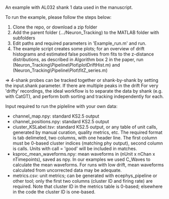 An example with AL032 shank 1 data used in the manuscript.  

To run the example, please follow the steps below:  
  1. Clone the repo, or download a zip folder
  2. Add the parent folder (.../Neuron_Tracking) to the MATLAB folder with subfolders
  3. Edit paths and required parameters in 'Example_run.m' and run. 
  4. The example script creates some plots; for an overview of drift histograms and estimated false positives from fits to the z-distance distributions, as described in Algorithm box 2 in the paper, run (Neuron_Tracking\Pipeline\Plot\plotDriftHist.m) and (Neuron_Tracking\Pipeline\Plot\fitZ_series.m)

=> 4-shank probes can be tracked together or shank-by-shank by setting the input.shank parameter. If there are multiple peaks in the drift For very 'drifty' recordings, the ideal workflow is to separate the data by shank (e.g. with CatGT), and perform both sorting and tracking independently for each. 

Input required to run the pipleline with your own data:  
- channel_map.npy: standard KS2.5 output
- channel_positions.npy: standard KS2.5 output  
- cluster_KSLabel.tsv: standard KS2.5 output, or any table of unit calls, generated by manual curation, quality metrics, etc. The required format is tab delimeted, two columns, with one header line. The first column must be 0-based cluster indices (matching phy output), second column is calls. Units with call = 'good' will be included in matches.
- ksproc_mean_waveforms.npy: mean waveforms in (nUnit x nChan x nTimepoints), saved as npy. In our examples we used C_Waves to calculate the mean waveforms. For runs with low drift, mean waveforms calculated from uncorrected data may be adequate. 
- metrics.csv: unit metrics; can be generated with ecephys_pipeline or other tool; only the first two columns (cluster ID and firing rate) are required. Note that cluster ID in the metrics table is 0-based; elsewhere in the code the cluster ID is one-based.

